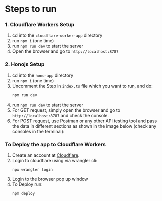 # Steps to run

### 1. Cloudflare Workers Setup

1. cd into the `cloudflare-worker-app` directory
2. run `npm i` (one time)
3. run `npm run dev` to start the server
4. Open the browser and go to `http://localhost:8787`

### 2. Honojs Setup

1. cd into the `hono-app` directory
2. run `npm i` (one time)
3. Uncomment the Step in `index.ts` file which you want to run, and do:
   ```
   npm run dev
   ```
4. run `npm run dev` to start the server
5. For GET request, simply open the browser and go to `http://localhost:8787` and check the console.
6. For POST request, use Postman or any other API testing tool and pass the data in different sections as shown in the image below (check any consoles in the terminal):

### To Deploy the app to Cloudflare Workers

1. Create an account at [Cloudflare](https://www.cloudflare.com/).
2. Login to cloudflare using via wrangler cli:
   ```
   npx wrangler login
   ```
3. Login to the browser pop up window
4. To Deploy run:
   ```
   npm deploy
   ```
